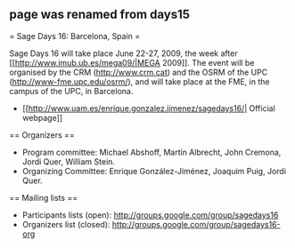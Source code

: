 ## page was renamed from days15
= Sage Days 16: Barcelona, Spain =

Sage Days 16 will take place June 22-27, 2009, the week after [[http://www.imub.ub.es/mega09/|MEGA 2009]]. The event will be organised by the CRM (http://www.crm.cat) and the OSRM of the UPC (http://www-fme.upc.edu/osrm/), and will take place at the FME, in the campus of the UPC, in Barcelona.


 * [[http://www.uam.es/enrique.gonzalez.jimenez/sagedays16/| Official webpage]]

== Organizers ==

 * Program committee: Michael Abshoff, Martin Albrecht, John Cremona, Jordi Quer, William Stein. 
 * Organizing Committee: Enrique González-Jiménez, Joaquim Puig, Jordi Quer.
  

== Mailing lists ==
 * Participants lists (open): http://groups.google.com/group/sagedays16
 * Organizers list (closed): http://groups.google.com/group/sagedays16-org
